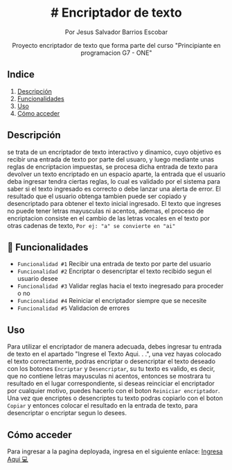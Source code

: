 <h1 align="center"> # Encriptador de texto </h1>
<p align="center"> Por Jesus Salvador Barrios Escobar </p>

<p align="center"> Proyecto encriptador de texto que forma parte del curso "Principiante en programacion G7 - ONE" </p>

## Indice 
1. [Descripción](#descripcion)
2. [Funcionalidades](#funcionalidades)
3. [Uso](#uso)
4. [Cómo acceder](#acceder)

## Descripción
se trata de un encriptador de texto interactivo y dinamico, cuyo objetivo es recibir una entrada de texto por parte del usuaro, y luego mediante unas reglas de encriptacion impuestas, se procesa dicha entrada de texto para devolver un texto encriptado en un espacio aparte, la entrada que el usuario deba ingresar tendra ciertas reglas, lo cual es validado por el sistema para saber si el texto ingresado es correcto o debe lanzar una alerta de error. El resultado que el usuario obtenga tambien puede ser copiado y desencriptado para obtener el texto inicial ingresado. El texto que ingreses no puede tener letras mayusculas ni acentos, ademas, el proceso de encriptacion consiste en el cambio de las letras vocales en el texto por otras cadenas de texto, `Por ej: "a" se convierte en "ai"`

## 🔨 Funcionalidades
- `Funcionalidad #1` Recibir una entrada de texto por parte del usuario
- `Funcionalidad #2` Encriptar o desencriptar el texto recibido segun el usuario desee
- `Funcionalidad #3` Validar reglas hacia el texto inegresado para proceder o no
- `Funcionalidad #4` Reiniciar el encriptador siempre que se necesite
- `Funcionalidad #5` Validacion de errores

## Uso 
Para utilizar el encriptador de manera adecuada, debes ingresar tu entrada de texto en el apartado "Ingrese el Texto Aqui. . .", una vez hayas colocado el texto correctamente, podras encriptar o desencriptar el texto deseado con los botones `Encriptar` y `Desencriptar`, su tu texto es valido, es decir, que no contiene letras mayusculas ni acentos, entonces se mostrara tu resultado en el lugar correspondiente, si deseas reinciciar el encriptador por cualquier motivo, puedes hacerlo con el boton `Reiniciar encriptador`. Una vez que encriptes o desencriptes tu texto podras copiarlo con el boton `Copiar` y entonces colocar el resultado en la entrada de texto, para desencriptar o encriptar segun lo desees.

## Cómo acceder
Para ingresar a la pagina deployada, ingresa en el siguiente enlace: <a href="https://salvadorebe.github.io/encriptador-de-texto/"> Ingresa Aqui 💻 </a>

